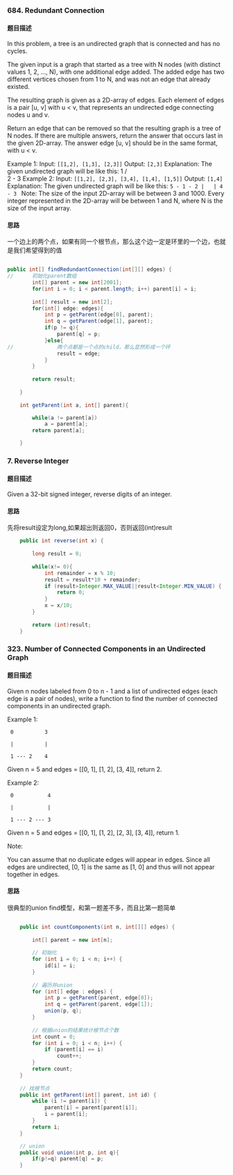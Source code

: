 ### 684. Redundant Connection
#### 题目描述

In this problem, a tree is an undirected graph that is connected and has no cycles.

The given input is a graph that started as a tree with N nodes (with distinct values 1, 2, ..., N), with one additional edge added. The added edge has two different vertices chosen from 1 to N, and was not an edge that already existed.

The resulting graph is given as a 2D-array of edges. Each element of edges is a pair [u, v] with u < v, that represents an undirected edge connecting nodes u and v.

Return an edge that can be removed so that the resulting graph is a tree of N nodes. If there are multiple answers, return the answer that occurs last in the given 2D-array. The answer edge [u, v] should be in the same format, with u < v.

Example 1:
Input: `[[1,2], [1,3], [2,3]]`
Output: `[2,3]`
Explanation: The given undirected graph will be like this:
  1
 / \
2 - 3
Example 2:
Input: `[[1,2], [2,3], [3,4], [1,4], [1,5]]`
Output: `[1,4]`
Explanation: The given undirected graph will be like this:
`5 - 1 - 2
     |   |
     4 - 3
`
Note:
The size of the input 2D-array will be between 3 and 1000.
Every integer represented in the 2D-array will be between 1 and N, where N is the size of the input array.


#### 思路
一个边上的两个点，如果有同一个根节点，那么这个边一定是环里的一个边，也就是我们希望得到的值
``` java

public int[] findRedundantConnection(int[][] edges) {
//      初始化parent数组
        int[] parent = new int[2001];
        for(int i = 0; i < parent.length; i++) parent[i] = i;
        
        int[] result = new int[2];
        for(int[] edge: edges){
            int p = getParent(edge[0], parent);
            int q = getParent(edge[1], parent);
            if(p != q){
                parent[q] = p;
            }else{
//              两个点都是一个点的child，那么显然形成一个环
                result = edge;
            }
        }
        
        return result;
        
    }
    
    int getParent(int a, int[] parent){

        while(a != parent[a])
            a = parent[a];
        return parent[a];

    }

```
### 7. Reverse Integer
#### 题目描述
Given a 32-bit signed integer, reverse digits of an integer.
#### 思路
先将result设定为long,如果超出则返回0，否则返回(int)result
```java
    public int reverse(int x) {
        
        long result = 0;
        
        while(x!= 0){
            int remainder = x % 10;
            result = result*10 + remainder;
            if (result>Integer.MAX_VALUE||result<Integer.MIN_VALUE) {
                return 0;
            }
            x = x/10;
        }
        
        return (int)result;
    }
```

### 323. Number of Connected Components in an Undirected Graph
#### 题目描述
Given n nodes labeled from 0 to n - 1 and a list of undirected edges (each edge is a pair of nodes), write a function to find the number of connected components in an undirected graph.

Example 1:

     0          3

     |          |

     1 --- 2    4

Given n = 5 and edges = [[0, 1], [1, 2], [3, 4]], return 2.

Example 2:

     0           4

     |           |

     1 --- 2 --- 3

Given n = 5 and edges = [[0, 1], [1, 2], [2, 3], [3, 4]], return 1.

 Note:

You can assume that no duplicate edges will appear in edges. Since all edges are undirected, [0, 1] is the same as [1, 0] and thus will not appear together in edges.
 
#### 思路
很典型的union find模型，和第一题差不多，而且比第一题简单

```java

    public int countComponents(int n, int[][] edges) {
        
        int[] parent = new int[n];
        
        // 初始化
        for (int i = 0; i < n; i++) {
            id[i] = i;
        }
        
        // 遍历并union
        for (int[] edge : edges) {              
            int p = getParent(parent, edge[0]);
            int q = getParent(parent, edge[1]);
            union(p, q);
        }
        
        // 根据union的结果统计根节点个数
        int count = 0;
        for (int i = 0; i < n; i++) {
            if (parent[i] == i)
                count++;
        }
        return count;
    }
    
    // 找根节点
    public int getParent(int[] parent, int id) {
        while (i != parent[i]) {
            parent[i] = parent[parent[i]];
            i = parent[i];
        }
        return i;
    }

    // union
    public void union(int p, int q){
        if(p!=q) parent[q] = p;
    }

```


